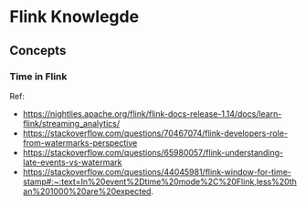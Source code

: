 # Flink Knowlegde
## Concepts
### Time in Flink
Ref: 
+ https://nightlies.apache.org/flink/flink-docs-release-1.14/docs/learn-flink/streaming_analytics/
+ https://stackoverflow.com/questions/70467074/flink-developers-role-from-watermarks-perspective
+ https://stackoverflow.com/questions/65980057/flink-understanding-late-events-vs-watermark
+ https://stackoverflow.com/questions/44045981/flink-window-for-time-stamp#:~:text=In%20event%2Dtime%20mode%2C%20Flink,less%20than%201000%20are%20expected.
